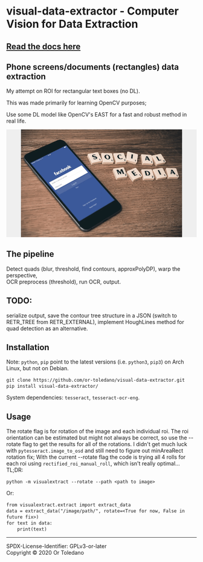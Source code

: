 # visual-data-extractor - Computer Vision for Data Extraction
## [Read the docs here](build/docs/content/api-documentation.md)
## Phone screens/documents (rectangles) data extraction
My attempt on ROI for rectangular text boxes (no DL).

This was made primarily for learning OpenCV purposes;

Use some DL model like OpenCV's EAST for a fast and robust method in real life.


![demo](resources/demo.gif)


## The pipeline
Detect quads (blur, threshold, find contours, approxPolyDP), warp the perspective, \
OCR preprocess (threshold), run OCR, output.
## TODO:
serialize output, save the contour tree structure in a JSON
(switch to RETR_TREE from RETR_EXTERNAL), implement HoughLines method for quad
detection as an alternative.
## Installation
Note: ```python```, ```pip``` point to the latest versions (i.e.
```python3```, ```pip3```) on Arch Linux, but not on Debian.

```
git clone https://github.com/or-toledano/visual-data-extractor.git
pip install visual-data-extractor/
```
System dependencies: ```tesseract```, ```tesseract-ocr-eng```.
## Usage
The rotate flag is for rotation of the image and each individual roi.
The roi orientation can be estimated but might not always be correct,
so use the --rotate flag to get the results for all of the rotations.
I didn't get much luck with
``` pytesseract.image_to_osd ```
and still need to figure out minAreaRect rotation fix; With the current --rotate
flag the code is trying all 4 rolls for each roi using
```rectified_roi_manual_roll```, which isn't really optimal...\
TL;DR:
```
python -m visualextract --rotate --path <path to image>
```
Or:
```
from visualextract.extract import extract_data
data = extract_data("/image/path/", rotate=<True for now, False in future fix>)
for text in data:
    print(text)
```
---------------
SPDX-License-Identifier: GPLv3-or-later \
Copyright © 2020 Or Toledano

